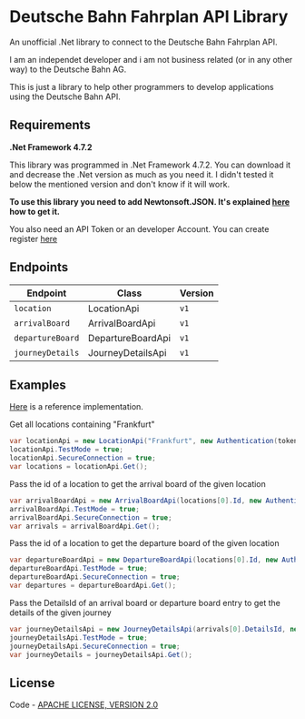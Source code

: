 # Deutsche Bahn Fahrplan API Library
<p>An unofficial .Net library to connect to the Deutsche Bahn Fahrplan API.</p>

<p>I am an independet developer and i am not business related (or in any other way) to the Deutsche Bahn AG.</p>

<p>This is just a library to help other programmers to develop applications using the Deutsche Bahn API.</p>

<h2>Requirements</h2>
<p><b>.Net Framework 4.7.2</b></p>
<p>This library was programmed in .Net Framework 4.7.2. You can download it and decrease the .Net version as much as you need it. I didn't tested it below the mentioned version and don't know if it will work.</p>
<p><b>To use this library you need to add Newtonsoft.JSON. It's explained <a href="https://www.nuget.org/packages/Newtonsoft.Json/">here</a> how to get it.</p></b>
<p>You also need an API Token or an developer Account. You can create register <a href="https://developer.deutschebahn.com/store/site/pages/sign-up.jag">here</a>

<h2>Endpoints</h2>

Endpoint | Class | Version
------------- | ------------- | -------------
`location` | LocationApi | `v1`
`arrivalBoard` | ArrivalBoardApi | `v1`
`departureBoard` | DepartureBoardApi | `v1`
`journeyDetails` | JourneyDetailsApi | `v1`


<h2>Examples</h2>
<p><a href="https://github.com/Programmat0r/FahrplanApi/blob/main/FahrplanClient/Program.cs">Here</a> is a reference implementation.</a>
<p>Get all locations containing "Frankfurt"</p>

```csharp
var locationApi = new LocationApi("Frankfurt", new Authentication(token));
locationApi.TestMode = true;
locationApi.SecureConnection = true;
var locations = locationApi.Get();
```

<p>Pass the id of a location to get the arrival board of the given location</p>

```csharp
var arrivalBoardApi = new ArrivalBoardApi(locations[0].Id, new Authentication(token), DateTime.Now);
arrivalBoardApi.TestMode = true;
arrivalBoardApi.SecureConnection = true;
var arrivals = arrivalBoardApi.Get();
```

<p>Pass the id of a location to get the departure board of the given location</p>

```csharp
var departureBoardApi = new DepartureBoardApi(locations[0].Id, new Authentication(token), DateTime.Now);
departureBoardApi.TestMode = true;
departureBoardApi.SecureConnection = true;
var departures = departureBoardApi.Get();
```         
          
<p>Pass the DetailsId of an arrival board or departure board entry to get the details of the given journey</p>

```csharp
var journeyDetailsApi = new JourneyDetailsApi(arrivals[0].DetailsId, new Authentication(token));
journeyDetailsApi.TestMode = true;
journeyDetailsApi.SecureConnection = true;
var journeyDetails = journeyDetailsApi.Get();
```

<h2>License</h2>

<p>Code - <a href="http://www.apache.org/licenses/LICENSE-2.0">APACHE LICENSE, VERSION 2.0</a></p>

